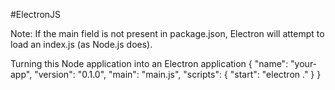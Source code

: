 #ElectronJS

Note: If the main field is not present in package.json, Electron will attempt to load an index.js (as Node.js does).

Turning this Node application into an Electron application 
{
  "name": "your-app",
  "version": "0.1.0",
  "main": "main.js",
  "scripts": {
    "start": "electron ."
  }
}